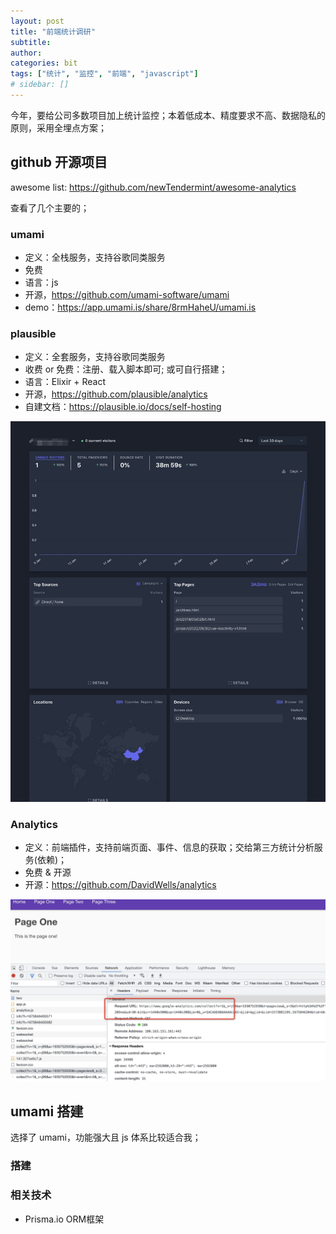 ```yaml
---
layout: post
title: "前端统计调研"
subtitle:
author:
categories: bit
tags: ["统计", "监控", "前端", "javascript"]
# sidebar: []
---
```


今年，要给公司多数项目加上统计监控；本着低成本、精度要求不高、数据隐私的原则，采用全埋点方案；

## github 开源项目

awesome list: https://github.com/newTendermint/awesome-analytics

查看了几个主要的；

### umami

- 定义：全栈服务，支持谷歌同类服务
- 免费
- 语言：js
- 开源，https://github.com/umami-software/umami
- demo：https://app.umami.is/share/8rmHaheU/umami.is

### plausible

- 定义：全套服务，支持谷歌同类服务
- 收费 or 免费：注册、载入脚本即可; 或可自行搭建；
- 语言：Elixir + React
- 开源，https://github.com/plausible/analytics
- 自建文档：https://plausible.io/docs/self-hosting

<img src="/images/2023-02-08/1.jpg" >

### Analytics

- 定义：前端插件，支持前端页面、事件、信息的获取；交给第三方统计分析服务(依赖)；
- 免费 & 开源
- 开源：https://github.com/DavidWells/analytics

<img src="/images/2023-02-08/2.jpg" >

## umami 搭建

选择了 umami，功能强大且 js 体系比较适合我；

### 搭建

### 相关技术

- Prisma.io ORM框架